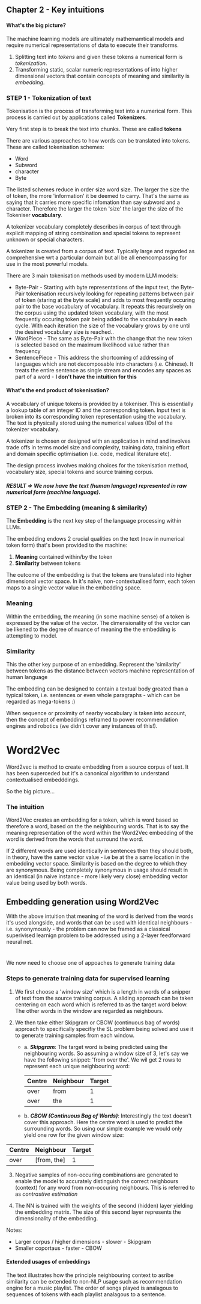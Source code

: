 ## Chapter 2 - Key intuitions

#### What's the big picture?

The machine learning models are ultimately mathemamtical models and require numerical representations of data to execute their transforms.

1. Splitting text into _tokens_ and given these tokens a numerical form is _tokenization_.
2. Transforming static, scalar numeric representations of into higher dimensional vectors that contain concepts of meaning and similarity is _embedding_.

### STEP 1 - Tokenization of text

Tokenisation is the process of transforming text into a numerical form. This process is carried out by applications called **Tokenizers**.

Very first step is to break the text into chunks. These are called **tokens**

There are various approaches to how words can be translated into tokens. These are called tokenisation schemes:

- Word
- Subword
- character
- Byte

The listed schemes reduce in order size word size. The larger the size the of token, the more 'information' it be deemed to carry. That's the same as saying that it carries more specific infomation than say subword and a character. Therefore the larger the token 'size' the larger the size of the Tokeniser **vocabulary**.

A tokenizer vocabulary completely describes in corpus of text through explicit mapping of string combination and special tokens to represent unknown or special characters.

A tokenizer is created from a corpus of text. Typically large and regarded as comprehensive wrt a particular domain but all be all enencompassing for use in the most powerful models.

There are 3 main tokenisation methods used by modern LLM models:

- Byte-Pair - Starting with byte representations of the input text, the Byte-Pair tokenisation recursively looking for repeating patterns between pair of token (staring at the byte scale) and adds to most frequently occuring pair to the base vocabulary of vocabulary. It repeats this recursively on the corpus using the updated token vocabulary, with the most frequently occuring token pair being added to the vocabulary in each cycle. With each iteration the size of the vocabulary grows by one until the desired vocabulary size is reached..
- WordPiece - The same as Byte-Pair with the change that the new token is selected based on the maximum likelihood value rather than frequency
- SentencePiece - This address the shortcoming of addressing of languages which are not decomposable into characters (i.e. Chinese). It treats the entire sentence as single stream and encodes any spaces as part of a word - **I don't have the intuition for this**

#### What's the end product of tokenisation?

A vocabulary of unique tokens is provided by a tokeniser. This is essentially a lookup table of an integer ID and the corresponding token.
Input text is broken into its corresponding token representation using the vocabulary. The text is physically stored using the numerical values (IDs) of the tokenizer vocabulary.

A tokenizer is chosen or designed with an application in mind and involves trade offs in terms model size and complexity, training data, training effort and domain specific optimisation (i.e. code, medical literature etc).

The design process involves making choices for the tokenisation method, vocabulary size, special tokens and source training corpus.

##### RESULT => We now have the text (human language) represented in raw numerical form (machine language).

### STEP 2 - The Embedding (meaning & similarity)

The **Embedding** is the next key step of the language processing within LLMs.

The embedding endows 2 crucial qualities on the text (now in numerical token form) that's been provided to the machine:

1. **Meaning** contained within/by the token
2. **Similarity** between tokens

The outcome of the embedding is that the tokens are translated into higher dimensional vector space. In it's naive, non-contextualised form, each token maps to a single vector value in the embedding space.

### Meaning

Within the embedding, the meaning (in some machine sense) of a token is expressed by the value of the vector. The dimensionality of the vector can be likened to the degree of nuance of meaning the the embedding is attempting to model.

### Similarity

This the other key purpose of an embedding. Represent the 'similarity' between tokens as the distance between vectors
machine representation of human language

The embedding can be designed to contain a textual body greated than a typical token, i.e. sentences or even whole paragraphs - which can be regarded as mega-tokens :)

When sequence or proximity of nearby vocabulary is taken into account, then the concept of embeddings reframed to power recommendation engines and robotics (we didn't cover any instances of this!).

# Word2Vec

Word2vec is method to create embedding from a source corpus of text. It has been superceded but it's a canonical algorithm to understand contextualised embedddings.

So the big picture...

### The intuition

Word2Vec creates an embedding for a token, which is word based so therefore a word, based on the the neighbouring words. That is to say the meaning representation of the word within the Word2Vec embedding of the word is derived from the words that surround the word.

If 2 different words are used identically in sentences then they should both, in theory, have the same vector value - i.e be at the a same location in the embedding vector space. Similarity is based on the degree to which they are synonymous. Being completely synonymous in usage should result in an identical (in naive instance - more likely very close) embedding vector value being used by both words.

## Embedding generation using Word2Vec

With the above intuition that meaning of the word is derived from the words it's used alongside, and words that can be used with identical neighbours - i.e. synonymously - the problem can now be framed as a classical superivised learnign problem to be addressed using a 2-layer feedforward neural net.

#

We now need to choose one of appoaches to generate training data

### Steps to generate training data for supervised learning

1. We first choose a 'window size' which is a length in words of a snipper of text from the source training corpus. A sliding approach can be taken centering on each word which is referred to as the target word below. The other words in the window are regarded as neighbours.

2. We then take either Skipgram or CBOW (continuous bag of words) approach to specifically specifiy the SL problem being solved and use it to generate training samples from each window.

   - a. **_Skipgram_**: The target word is being predicted using the neighbouring words. So assuming a window size of 3, let's say we have the following snippet: 'from over the'. We wil get 2 rows to represent each unique neighbouring word:<br>

     | Centre | Neighbour | Target |
     | ------ | --------- | ------ |
     | over   | from      | 1      |
     | over   | the       | 1      |

   - b. **_CBOW (Continuous Bag of Words)_**: Interestingly the text doesn't cover this approach. Here the centre word is used to predict the surrounding words. So using our simple example we would only yield one row for the given window size:

| Centre | Neighbour   | Target |
| ------ | ----------- | ------ |
| over   | [from, the] | 1      |

3. Negative samples of non-occuring combinations are generated to enable the model to accurately distinguish the correct neighbours (context) for any word from non-occuring neighbours. This is referred to as _contrastive estimation_

4. The NN is trained with the weights of the second (hidden) layer yielding the embedding matrix. The size of this second layer represents the dimensionality of the embedding.

Notes:

- Larger corpus / higher dimensions - slower - Skipgram
- Smaller coportaus - faster - CBOW

#### Extended usages of embeddings

The text illustrates how the principle neighbouring context to asribe similarity can be extended to non-NLP usage such as recommendation engine for a music playlist. The order of songs played is analagous to sequences of tokens with each playlist analagous to a sentence.
